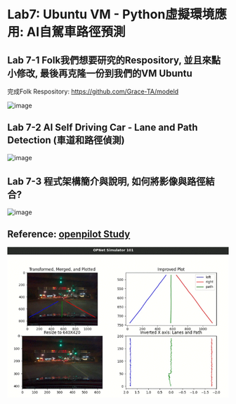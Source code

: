 # Lab7: Ubuntu VM - Python虛擬環境應用: AI自駕車路徑預測


## Lab 7-1 Folk我們想要研究的Respository, 並且來點小修改, 最後再克隆一份到我們的VM Ubuntu

完成Folk Respository: https://github.com/Grace-TA/modeld

![image](https://user-images.githubusercontent.com/89304181/173194354-b7eae9a6-4f79-48bc-888f-a04f5a0b715d.png)


## Lab 7-2 AI Self Driving Car - Lane and Path Detection (車道和路徑偵測)


![image](https://github.com/Grace-TA/Virtualization-Spring2022/blob/main/Reference/sdc-main.gif)

## Lab 7-3 程式架構簡介與說明, 如何將影像與路徑結合?

![image](https://github.com/Grace-TA/Virtualization-Spring2022/blob/main/Reference/sdc-visualize1.gif)

## Reference: [openpilot Study](https://github.com/horacec371/op-study)

![image](https://github.com/horacec371/op-study/blob/main/image/JL11_2X2_20211206.gif)
